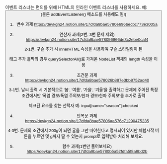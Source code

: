 이벤트 리스너는 편의를 위해 HTML의 인라인 이벤트 리스너를 사용하세요.
예: <button onclick="">
(물론 addEventListener() 메소드를 사용해도 됨!)

1. 변수 과제
https://devkgn24.notion.site/17cfda8bae5780e696becbc773e3005a

2. 연산자 과제(2번, 3번 문제 제외)
https://devkgn24.notion.site/17cfda8bae578056866de3c2ebe0caf4

2-1번. 구슬 추가 시 innerHTML 속성을 사용하여 구슬 스타일링이 된 <div> 태그 추가
홀짝의 경우 querySelectorAll()로 가져온 NodeList 객체의 length 속성을 이용

3. 조건문 과제
https://devkgn24.notion.site/17dfda8bae578026b887e3bb8752ad40

3-1번. 날씨 출력 시 기본적으로 '봄', '여름', '가을', '겨울'을 출력하고
문제에 주어진 특정 조건에서만 '폭염 경보/폭염 주의보/한파 경보/한파 주의보'를 추가로 출력

체크된 요소를 찾는 선택자 예: input[name="season"]:checked

4. 반복문 과제
https://devkgn24.notion.site/17dfda8bae57806aa576c71290475235

4-3번. 문제의 조건에서 200g이 되면 귤을 그만 따야한다고 명시되어 있지만 
체험시작 버튼을 누르면 몇 g까지 딸 수 있는지 prompt로 입력받아 처리해 보세요. 

5. 함수 과제(1번만 풀어보세요)
https://devkgn24.notion.site/17dfda8bae5780b5a52fdfa5f8a8bd2b